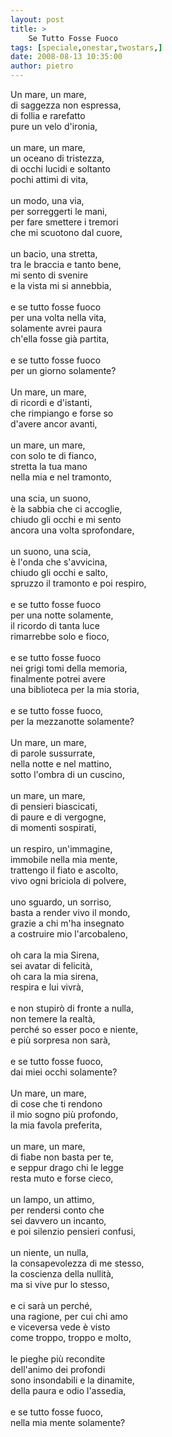 ```yaml
---
layout: post
title: >
    Se Tutto Fosse Fuoco
tags: [speciale,onestar,twostars,]
date: 2008-08-13 10:35:00
author: pietro
---
```

Un mare, un mare,<br/>di saggezza non espressa,<br/>di follia e rarefatto<br/>pure un velo d'ironia,<br/><br/>un mare, un mare,<br/>un oceano di tristezza,<br/>di occhi lucidi e soltanto<br/>pochi attimi di vita,<br/><br/>un modo, una via,<br/>per sorreggerti le mani,<br/>per fare smettere i tremori<br/>che mi scuotono dal cuore,<br/><br/>un bacio, una stretta,<br/>tra le braccia e tanto bene,<br/>mi sento di svenire<br/>e la vista mi si annebbia,<br/><br/>e se tutto fosse fuoco<br/>per una volta nella vita,<br/>solamente avrei paura<br/>ch'ella fosse già partita,<br/><br/>e se tutto fosse fuoco<br/>per un giorno solamente?<br/><br/>Un mare, un mare,<br/>di ricordi e d'istanti,<br/>che rimpiango e forse so<br/>d'avere ancor avanti,<br/><br/>un mare, un mare,<br/>con solo te di fianco,<br/>stretta la tua mano<br/>nella mia e nel tramonto,<br/><br/>una scia, un suono,<br/>è la sabbia che ci accoglie,<br/>chiudo gli occhi e mi sento<br/>ancora una volta sprofondare,<br/><br/>un suono, una scia,<br/>è l'onda che s'avvicina,<br/>chiudo gli occhi e salto,<br/>spruzzo il tramonto e poi respiro,<br/><br/>e se tutto fosse fuoco<br/>per una notte solamente,<br/>il ricordo di tanta luce<br/>rimarrebbe solo e fioco,<br/><br/>e se tutto fosse fuoco<br/>nei grigi tomi della memoria,<br/>finalmente potrei avere<br/>una biblioteca per la mia storia,<br/><br/>e se tutto fosse fuoco,<br/>per la mezzanotte solamente?<br/><br/>Un mare, un mare,<br/>di parole sussurrate,<br/>nella notte e nel mattino,<br/>sotto l'ombra di un cuscino,<br/><br/>un mare, un mare,<br/>di pensieri biascicati,<br/>di paure e di vergogne,<br/>di momenti sospirati,<br/><br/>un respiro, un'immagine,<br/>immobile nella mia mente,<br/>trattengo il fiato e ascolto,<br/>vivo ogni briciola di polvere,<br/><br/>uno sguardo, un sorriso,<br/>basta a render vivo il mondo,<br/>grazie a chi m'ha insegnato<br/>a costruire mio l'arcobaleno,<br/><br/>oh cara la mia Sirena,<br/>sei avatar di felicità,<br/>oh cara la mia sirena,<br/>respira e lui vivrà,<br/><br/>e non stupirò di fronte a nulla,<br/>non temere la realtà,<br/>perché so esser poco e niente,<br/>e più sorpresa non sarà,<br/><br/>e se tutto fosse fuoco,<br/>dai miei occhi solamente?<br/><br/>Un mare, un mare,<br/>di cose che ti rendono<br/>il mio sogno più profondo,<br/>la mia favola preferita,<br/><br/>un mare, un mare,<br/>di fiabe non basta per te,<br/>e seppur drago chi le legge<br/>resta muto e forse cieco,<br/><br/>un lampo, un attimo,<br/>per rendersi conto che<br/>sei davvero un incanto,<br/>e poi silenzio pensieri confusi,<br/><br/>un niente, un nulla,<br/>la consapevolezza di me stesso,<br/>la coscienza della nullità,<br/>ma si vive pur lo stesso,<br/><br/>e ci sarà un perché,<br/>una ragione, per cui chi amo<br/>e viceversa vede è visto<br/>come troppo, troppo e molto,<br/><br/>le pieghe più recondite<br/>dell'animo dei profondi<br/>sono insondabili e la dinamite,<br/>della paura e odio l'assedia,<br/><br/>e se tutto fosse fuoco,<br/>nella mia mente solamente?
